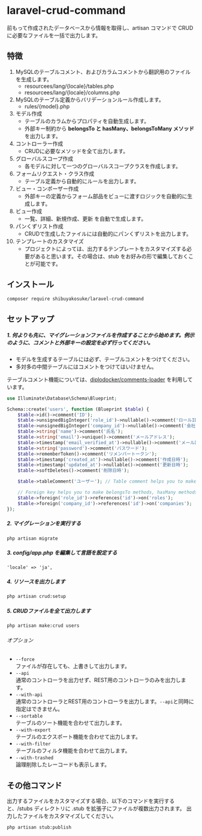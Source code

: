 # laravel-crud-command

前もって作成されたデータベースから情報を取得し、artisan コマンドで CRUD に必要なファイルを一括で出力します。

## 特徴

1. MySQLのテーブルコメント、およびカラムコメントから翻訳用のファイルを生成します。
    - resourcees/lang/{locale}/tables.php
    - resourcees/lang/{locale}/columns.php
2. MySQLのテーブル定義からバリデーションルール作成します。
    - rules/{model}.php
3. モデル作成
    - テーブルのカラムからプロパティを自動生成します。
    - 外部キー制約から **belongsTo と hasMany、belongsToMany メソッド** を出力します。
4. コントローラー作成
    - CRUDに必要なメソッドを全て出力します。
5. グローバルスコープ作成
    - 各モデルに対して一つのグローバルスコープクラスを作成します。
6. フォームリクエスト・クラス作成
    - テーブル定義から自動的にルールを出力します。
7. ビュー・コンポーザー作成
    - 外部キーの定義からフォーム部品をビューに渡すロジックを自動的に生成します。
8. ビュー作成
    - 一覧、詳細、新規作成、更新 を自動で生成します。
9. パンくずリスト作成
    - CRUDで生成したファイルには自動的にパンくずリストを出力します。
10. テンプレートのカスタマイズ
    - プロジェクトによっては、出力するテンプレートをカスタマイズする必要があると思います。その場合は、stub をお好みの形で編集しておくことが可能です。

## インストール

```bash
composer require shibuyakosuke/laravel-crud-command
```

## セットアップ

##### 1. 何よりも先に、マイグレーションファイルを作成することから始めます。例示のように、コメントと外部キーの設定を必ず行ってください。

- モデルを生成するテーブルには必ず、テーブルコメントをつけてください。
- 多対多の中間テーブルにはコメントをつけてはいけません。

テーブルコメント機能については、[diplodocker/comments-loader](https://github.com/diplodocker/comments-loader) を利用しています。

```php
use Illuminate\Database\Schema\Blueprint;

Schema::create('users', function (Blueprint $table) {
    $table->id()->comment('ID');
    $table->unsignedBigInteger('role_id')->nullable()->comment('ロールID');
    $table->unsignedBigInteger('company_id')->nullable()->comment('会社ID');
    $table->string('name')->comment('氏名');
    $table->string('email')->unique()->comment('メールアドレス');
    $table->timestamp('email_verified_at')->nullable()->comment('メール認証日時');
    $table->string('password')->comment('パスワード');
    $table->rememberToken()->comment('リメンバートークン');
    $table->timestamp('created_at')->nullable()->comment('作成日時');
    $table->timestamp('updated_at')->nullable()->comment('更新日時');
    $table->softDeletes()->comment('削除日時');

    $table->tableComment('ユーザー'); // Table comment helps you to make language files.

    // Foreign key helps you to make belongsTo methods, hasMany methods and views .
    $table->foreign('role_id')->references('id')->on('roles');
    $table->foreign('company_id')->references('id')->on('companies');
});
```

##### 2. マイグレーションを実行する

```bash
php artisan migrate
```

##### 3. config/app.php を編集して言語を設定する

```
'locale' => 'ja',
```

##### 4. リソースを出力します

```bash
php artisan crud:setup
```

##### 5. CRUDファイルを全て出力します

```bash
php artisan make:crud users
```

###### オプション

- `--force` <br>
ファイルが存在しても、上書きして出力します。
- `--api` <br>
通常のコントローラを出力せず、REST用のコントローラのみを出力します。
- `--with-api` <br>
通常のコントローラとREST用のコントローラを出力します。`--api`と同時に指定はできません。
- `--sortable` <br>
テーブルのソート機能を合わせて出力します。
- `--with-export` <br>
テーブルのエクスポート機能を合わせて出力します。
- `--with-filter` <br>
テーブルのフィルタ機能を合わせて出力します。
- `--with-trashed` <br>
論理削除したレーコードも表示します。

## その他コマンド

出力するファイルをカスタマイズする場合、以下のコマンドを実行すると、/stubs ディレクトリに .stub を拡張子にファイルが複数出力されます。
出力したファイルをカスタマイズしてください。

```bash
php artisan stub:publish
```
